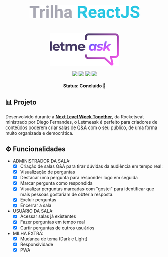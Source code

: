 <p align="center">
  <img src="https://raw.githubusercontent.com/KRochaS/NextLevelWeek4/0db7a1af337f3772727d864c88251846d8fd3c63/github/Trilha%20ReactJS.svg" width="350" >
</p>

<br/>

<p align="center">
  <img src="https://raw.githubusercontent.com/KRochaS/NextLevelWeek6/f5e0f418cabb8d966980af92867792d9263c4ef8/.github/logo-github.svg" width="220" >
</p>

<p align="center">	
   <img src="https://img.shields.io/badge/-ReactJS-483C67?style=flat&logoColor=white" />
   
   <img src="https://img.shields.io/badge/-Typescript-483C67?style=flat&logoColor=white" />

   <img src="https://img.shields.io/badge/-SCSS-483C67?style=flat&logoColor=white" />
  
   <img src="https://img.shields.io/badge/-PWA-483C67?style=flat&logoColor=white" />
</p>
<h4 align="center"> 
    Status: Concluído 🚀
</h4>

## :bar_chart: Projeto
Desenvolvido durante a **[Next Level Week Together](https://nextlevelweek.com/)**, da Rocketseat ministrado por Diego Fernandes, o Letmeask é perfeito para criadores de conteúdos poderem criar salas de Q&A com o seu público, de uma forma muito organizada e democrática.

## ⚙️ Funcionalidades


  - ADMINISTRADOR DA SALA:
     - [x] Criação de salas Q&A para tirar dúvidas da audiência em tempo real:
     - [x] Visualização de perguntas
     - [x] Destacar uma pergunta para responder logo em seguida
     - [x] Marcar pergunta como respondida
     - [x] Visualizar perguntas marcadas com "gostei" para identificar que mais pessoas gostariam de obter a resposta.
     - [x] Excluir perguntas
     - [x] Encerrar a sala  

  - USUÁRIO DA SALA:
     - [x] Acessar salas já existentes
     - [x] Fazer perguntas em tempo real
     - [x] Curtir perguntas de outros usuários

 - MILHA EXTRA:
     - [x] Mudança de tema (Dark e Light)
     - [x] Responsividade
     - [x] PWA
